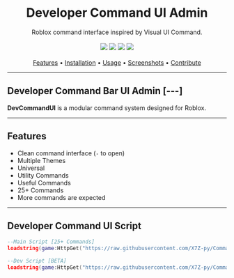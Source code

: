 
<!-- PROJECT TITLE -->
<h1 align="center">Developer Command UI Admin</h1>

<p align="center">
   Roblox command interface inspired by Visual UI Command.
  <br/>
  <br/>
  <img src="https://img.shields.io/github/stars/YourUsername/YourRepo?style=flat-square" />
  <img src="https://img.shields.io/github/forks/YourUsername/YourRepo?style=flat-square" />
  <img src="https://img.shields.io/github/issues/YourUsername/YourRepo?style=flat-square" />
  <img src="https://img.shields.io/github/license/YourUsername/YourRepo?style=flat-square" />
  <br/><br/>
  <a href="#features"> Features</a> • 
  <a href="#installation">Installation</a> • 
  <a href="#usage">Usage</a> • 
  <a href="#screenshots">Screenshots</a> • 
  <a href="#contribute">Contribute</a>
</p>

---

## Developer Command Bar UI Admin [---]

**DevCommandUI** is a modular command system designed for Roblox.

---

## Features

-  Clean command interface (`-` to open)
-  Multiple Themes
-  Universal 
-  Utility Commands
-  Useful Commands
-  25+ Commands
-  More commands are expected

---

## Developer Command UI Script

```lua
--Main Script [25+ Commands]
loadstring(game:HttpGet("https://raw.githubusercontent.com/X7Z-py/Command-UI-Admin/refs/heads/main/Main/script"))()
```

```lua
--Dev Script [BETA]
loadstring(game:HttpGet("https://raw.githubusercontent.com/X7Z-py/Command-UI-Admin/refs/heads/main/Dev/script"))()
```
